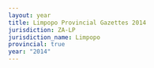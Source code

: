 ```yaml
---
layout: year
title: Limpopo Provincial Gazettes 2014
jurisdiction: ZA-LP
jurisdiction_name: Limpopo
provincial: true
year: "2014"
---
```

